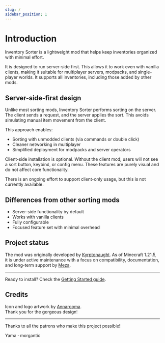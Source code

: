 ```yaml
---
slug: /
sidebar_position: 1
---
```


# Introduction

Inventory Sorter is a lightweight mod that helps keep inventories organized with minimal effort.

It is designed to run server-side first. This allows it to work even with vanilla clients, making it suitable for multiplayer servers, modpacks, and single-player worlds. It supports all inventories, including those added by other mods.

## Server-side-first design

Unlike most sorting mods, Inventory Sorter performs sorting on the server. 
The client sends a request, and the server applies the sort. 
This avoids simulating manual item movement from the client.

This approach enables:

- Sorting with unmodded clients (via commands or double click)
- Cleaner networking in multiplayer
- Simplified deployment for modpacks and server operators

Client-side installation is optional. Without the client mod, users will not see a sort button, keybind, or config menu. These features are purely visual and do not affect core functionality.

There is an ongoing effort to support client-only usage, but this is not currently available.

## Differences from other sorting mods

- Server-side functionality by default
- Works with vanilla clients
- Fully configurable
- Focused feature set with minimal overhead

## Project status

The mod was originally developed by [Kyrptonaught](http://github.com/kyrptonaught). 
As of Minecraft 1.21.5, it is under active maintenance with a focus on compatibility, 
documentation, and long-term support by [Meza](https://github.com/meza).

---

Ready to install? Check the [Getting Started guide](/getting-started).

## Credits

Icon and logo artwork by [Annarooma](https://www.twitch.tv/annarooma).  
Thank you for the gorgeous design!

---

Thanks to all the patrons who make this project possible!
<!-- marker:patrons-start -->

Yama · morgantic

<!-- marker:patrons-end -->
